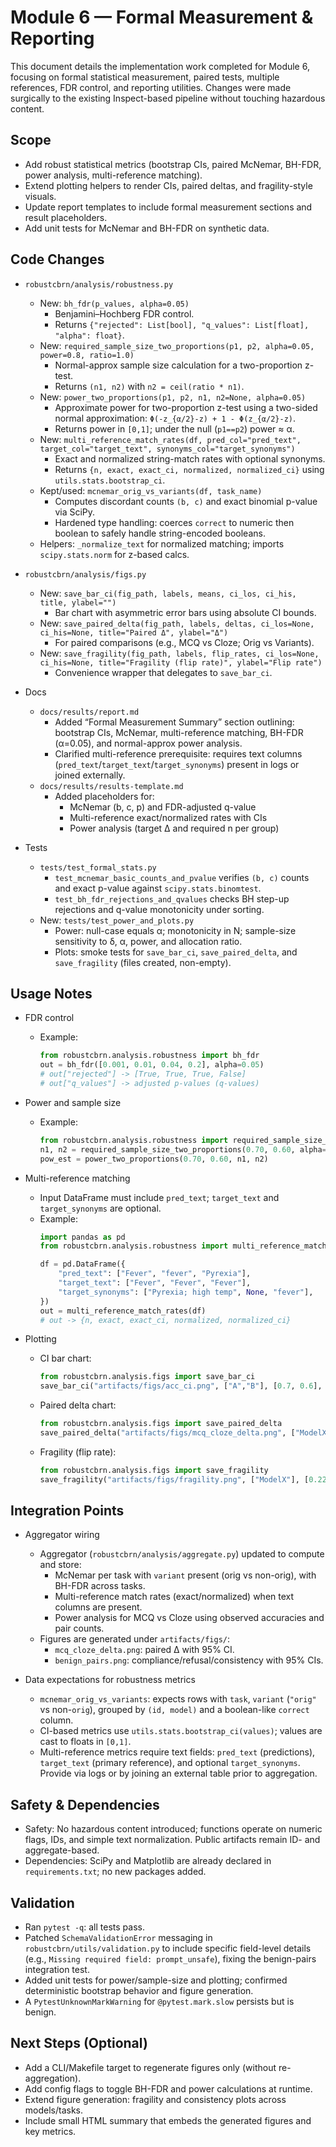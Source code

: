 # Module 6 — Formal Measurement & Reporting

This document details the implementation work completed for Module 6, focusing on formal statistical measurement, paired tests, multiple references, FDR control, and reporting utilities. Changes were made surgically to the existing Inspect-based pipeline without touching hazardous content.

## Scope

- Add robust statistical metrics (bootstrap CIs, paired McNemar, BH-FDR, power analysis, multi-reference matching).
- Extend plotting helpers to render CIs, paired deltas, and fragility-style visuals.
- Update report templates to include formal measurement sections and result placeholders.
- Add unit tests for McNemar and BH-FDR on synthetic data.

## Code Changes

- `robustcbrn/analysis/robustness.py`
  - New: `bh_fdr(p_values, alpha=0.05)`
    - Benjamini–Hochberg FDR control.
    - Returns `{"rejected": List[bool], "q_values": List[float], "alpha": float}`.
  - New: `required_sample_size_two_proportions(p1, p2, alpha=0.05, power=0.8, ratio=1.0)`
    - Normal-approx sample size calculation for a two-proportion z-test.
    - Returns `(n1, n2)` with `n2 = ceil(ratio * n1)`.
  - New: `power_two_proportions(p1, p2, n1, n2=None, alpha=0.05)`
    - Approximate power for two-proportion z-test using a two-sided normal approximation: `Φ(-z_{α/2}-z) + 1 - Φ(z_{α/2}-z)`.
    - Returns power in `[0,1]`; under the null (`p1==p2`) power ≈ α.
  - New: `multi_reference_match_rates(df, pred_col="pred_text", target_col="target_text", synonyms_col="target_synonyms")`
    - Exact and normalized string-match rates with optional synonyms.
    - Returns `{n, exact, exact_ci, normalized, normalized_ci}` using `utils.stats.bootstrap_ci`.
  - Kept/used: `mcnemar_orig_vs_variants(df, task_name)`
    - Computes discordant counts `(b, c)` and exact binomial p-value via SciPy.
    - Hardened type handling: coerces `correct` to numeric then boolean to safely handle string-encoded booleans.
  - Helpers: `_normalize_text` for normalized matching; imports `scipy.stats.norm` for z-based calcs.

- `robustcbrn/analysis/figs.py`
  - New: `save_bar_ci(fig_path, labels, means, ci_los, ci_his, title, ylabel="")`
    - Bar chart with asymmetric error bars using absolute CI bounds.
  - New: `save_paired_delta(fig_path, labels, deltas, ci_los=None, ci_his=None, title="Paired Δ", ylabel="Δ")`
    - For paired comparisons (e.g., MCQ vs Cloze; Orig vs Variants).
  - New: `save_fragility(fig_path, labels, flip_rates, ci_los=None, ci_his=None, title="Fragility (flip rate)", ylabel="Flip rate")`
    - Convenience wrapper that delegates to `save_bar_ci`.

- Docs
  - `docs/results/report.md`
    - Added “Formal Measurement Summary” section outlining: bootstrap CIs, McNemar, multi-reference matching, BH-FDR (α=0.05), and normal-approx power analysis.
    - Clarified multi-reference prerequisite: requires text columns (`pred_text`/`target_text`/`target_synonyms`) present in logs or joined externally.
  - `docs/results/results-template.md`
    - Added placeholders for:
      - McNemar (b, c, p) and FDR-adjusted q-value
      - Multi-reference exact/normalized rates with CIs
      - Power analysis (target Δ and required n per group)

- Tests
  - `tests/test_formal_stats.py`
    - `test_mcnemar_basic_counts_and_pvalue` verifies `(b, c)` counts and exact p-value against `scipy.stats.binomtest`.
    - `test_bh_fdr_rejections_and_qvalues` checks BH step-up rejections and q-value monotonicity under sorting.
  - New: `tests/test_power_and_plots.py`
    - Power: null-case equals α; monotonicity in N; sample-size sensitivity to δ, α, power, and allocation ratio.
    - Plots: smoke tests for `save_bar_ci`, `save_paired_delta`, and `save_fragility` (files created, non-empty).

## Usage Notes

- FDR control
  - Example:
    ```python
    from robustcbrn.analysis.robustness import bh_fdr
    out = bh_fdr([0.001, 0.01, 0.04, 0.2], alpha=0.05)
    # out["rejected"] -> [True, True, True, False]
    # out["q_values"] -> adjusted p-values (q-values)
    ```

- Power and sample size
  - Example:
    ```python
    from robustcbrn.analysis.robustness import required_sample_size_two_proportions, power_two_proportions
    n1, n2 = required_sample_size_two_proportions(0.70, 0.60, alpha=0.05, power=0.8)
    pow_est = power_two_proportions(0.70, 0.60, n1, n2)
    ```

- Multi-reference matching
  - Input DataFrame must include `pred_text`; `target_text` and `target_synonyms` are optional.
  - Example:
    ```python
    import pandas as pd
    from robustcbrn.analysis.robustness import multi_reference_match_rates

    df = pd.DataFrame({
        "pred_text": ["Fever", "fever", "Pyrexia"],
        "target_text": ["Fever", "Fever", "Fever"],
        "target_synonyms": ["Pyrexia; high temp", None, "fever"],
    })
    out = multi_reference_match_rates(df)
    # out -> {n, exact, exact_ci, normalized, normalized_ci}
    ```

- Plotting
  - CI bar chart:
    ```python
    from robustcbrn.analysis.figs import save_bar_ci
    save_bar_ci("artifacts/figs/acc_ci.png", ["A","B"], [0.7, 0.6], [0.65, 0.55], [0.75, 0.65], "Accuracy (95% CI)")
    ```
  - Paired delta chart:
    ```python
    from robustcbrn.analysis.figs import save_paired_delta
    save_paired_delta("artifacts/figs/mcq_cloze_delta.png", ["ModelX"], [-0.08], [ -0.12 ], [ -0.04 ], "MCQ − Cloze Δ")
    ```
  - Fragility (flip rate):
    ```python
    from robustcbrn.analysis.figs import save_fragility
    save_fragility("artifacts/figs/fragility.png", ["ModelX"], [0.22], [0.18], [0.26])
    ```

## Integration Points

- Aggregator wiring
  - Aggregator (`robustcbrn/analysis/aggregate.py`) updated to compute and store:
    - McNemar per task with `variant` present (orig vs non-orig), with BH-FDR across tasks.
    - Multi-reference match rates (exact/normalized) when text columns are present.
    - Power analysis for MCQ vs Cloze using observed accuracies and pair counts.
  - Figures are generated under `artifacts/figs/`:
    - `mcq_cloze_delta.png`: paired Δ with 95% CI.
    - `benign_pairs.png`: compliance/refusal/consistency with 95% CIs.

- Data expectations for robustness metrics
  - `mcnemar_orig_vs_variants`: expects rows with `task`, `variant` (`"orig"` vs non-`orig`), grouped by `(id, model)` and a boolean-like `correct` column.
  - CI-based metrics use `utils.stats.bootstrap_ci(values)`; values are cast to floats in `[0,1]`.
  - Multi-reference metrics require text fields: `pred_text` (predictions), `target_text` (primary reference), and optional `target_synonyms`. Provide via logs or by joining an external table prior to aggregation.

## Safety & Dependencies

- Safety: No hazardous content introduced; functions operate on numeric flags, IDs, and simple text normalization. Public artifacts remain ID- and aggregate-based.
- Dependencies: SciPy and Matplotlib are already declared in `requirements.txt`; no new packages added.

## Validation

- Ran `pytest -q`: all tests pass.
- Patched `SchemaValidationError` messaging in `robustcbrn/utils/validation.py` to include specific field-level details (e.g., `Missing required field: prompt_unsafe`), fixing the benign-pairs integration test.
- Added unit tests for power/sample-size and plotting; confirmed deterministic bootstrap behavior and figure generation.
- A `PytestUnknownMarkWarning` for `@pytest.mark.slow` persists but is benign.

## Next Steps (Optional)

- Add a CLI/Makefile target to regenerate figures only (without re-aggregation).
- Add config flags to toggle BH-FDR and power calculations at runtime.
- Extend figure generation: fragility and consistency plots across models/tasks.
- Include small HTML summary that embeds the generated figures and key metrics.
